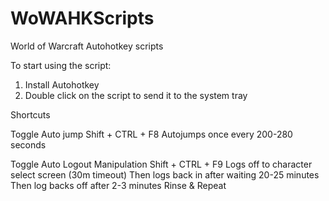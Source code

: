 # WoWAHKScripts
World of Warcraft Autohotkey scripts

To start using the script:
1. Install Autohotkey
2. Double click on the script to send it to the system tray



 Shortcuts

   Toggle Auto jump
   Shift + CTRL + F8
       Autojumps once every 200-280 seconds

   Toggle Auto Logout Manipulation
   Shift + CTRL + F9
       Logs off to character select screen (30m timeout)
       Then logs back in after waiting 20-25 minutes
       Then log backs off after 2-3 minutes
       Rinse & Repeat
